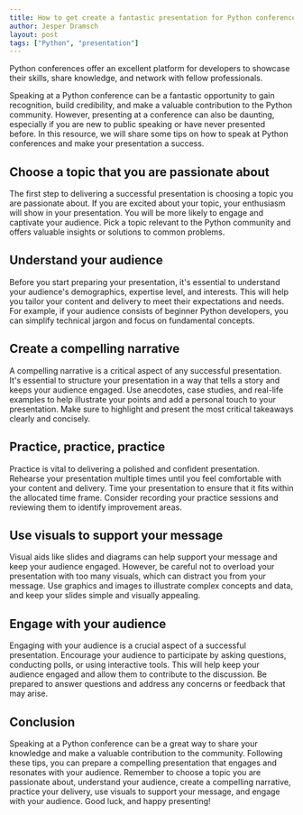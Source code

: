 ```yaml
---
title: How to get create a fantastic presentation for Python conferences?
author: Jesper Dramsch
layout: post
tags: ["Python", "presentation"]
---
```


Python conferences offer an excellent platform for developers to showcase their skills, share knowledge, and network with fellow professionals.

Speaking at a Python conference can be a fantastic opportunity to gain recognition, build credibility, and make a valuable contribution to the Python community. However, presenting at a conference can also be daunting, especially if you are new to public speaking or have never presented before. In this resource, we will share some tips on how to speak at Python conferences and make your presentation a success.

## Choose a topic that you are passionate about
The first step to delivering a successful presentation is choosing a topic you are passionate about. If you are excited about your topic, your enthusiasm will show in your presentation. You will be more likely to engage and captivate your audience. Pick a topic relevant to the Python community and offers valuable insights or solutions to common problems.

## Understand your audience
Before you start preparing your presentation, it's essential to understand your audience's demographics, expertise level, and interests. This will help you tailor your content and delivery to meet their expectations and needs. For example, if your audience consists of beginner Python developers, you can simplify technical jargon and focus on fundamental concepts.

## Create a compelling narrative
A compelling narrative is a critical aspect of any successful presentation. It's essential to structure your presentation in a way that tells a story and keeps your audience engaged. Use anecdotes, case studies, and real-life examples to help illustrate your points and add a personal touch to your presentation. Make sure to highlight and present the most critical takeaways clearly and concisely.

## Practice, practice, practice
Practice is vital to delivering a polished and confident presentation. Rehearse your presentation multiple times until you feel comfortable with your content and delivery. Time your presentation to ensure that it fits within the allocated time frame. Consider recording your practice sessions and reviewing them to identify improvement areas.

## Use visuals to support your message
Visual aids like slides and diagrams can help support your message and keep your audience engaged. However, be careful not to overload your presentation with too many visuals, which can distract you from your message. Use graphics and images to illustrate complex concepts and data, and keep your slides simple and visually appealing.

## Engage with your audience
Engaging with your audience is a crucial aspect of a successful presentation. Encourage your audience to participate by asking questions, conducting polls, or using interactive tools. This will help keep your audience engaged and allow them to contribute to the discussion. Be prepared to answer questions and address any concerns or feedback that may arise.

## Conclusion
Speaking at a Python conference can be a great way to share your knowledge and make a valuable contribution to the community. Following these tips, you can prepare a compelling presentation that engages and resonates with your audience. Remember to choose a topic you are passionate about, understand your audience, create a compelling narrative, practice your delivery, use visuals to support your message, and engage with your audience. Good luck, and happy presenting!
